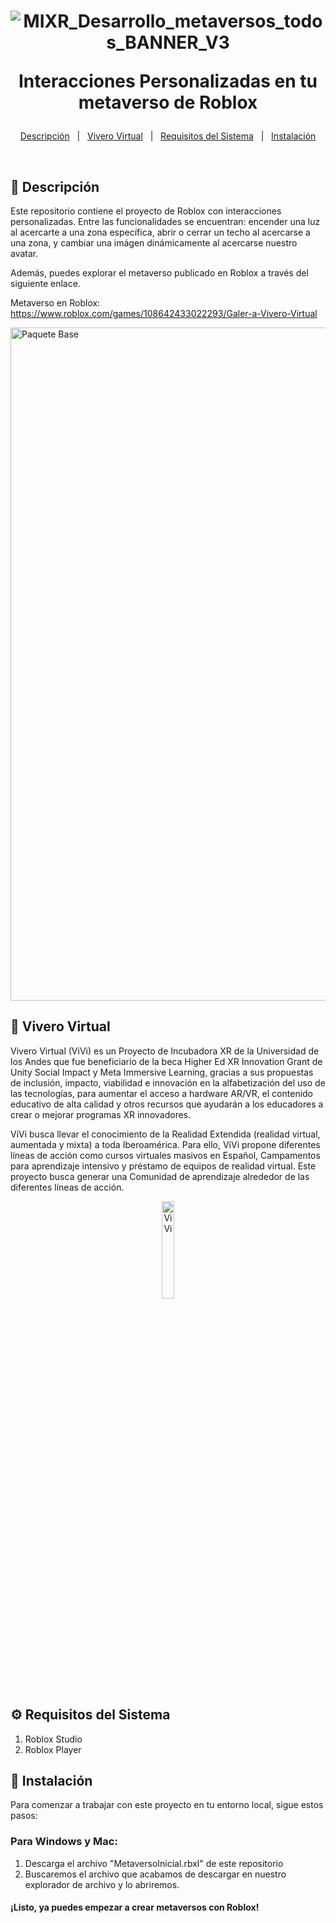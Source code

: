 <h1 align="center">

![MIXR_Desarrollo_metaversos_todos_BANNER_V3](https://github.com/user-attachments/assets/5b40455c-24e6-45b5-95f8-aec3d1899d15)

  Interacciones Personalizadas en tu metaverso de Roblox


</h1>

<p align="center">
  <a href="#dart-descripción">Descripción</a> &#xa0; | &#xa0; 
  <a href="#goggles-vivero-virtual">Vivero Virtual</a> &#xa0; | &#xa0;
  <a href="#gear-requisitos-del-sistema">Requisitos del Sistema</a> &#xa0; | &#xa0;
  <a href="#rocket-instalación">Instalación</a>
</p>

<br>

## :pencil: Descripción ##
Este repositorio contiene el proyecto de Roblox con interacciones personalizadas. Entre las funcionalidades se encuentran: encender una luz al acercarte a una zona específica, abrir o cerrar un techo al acercarse a una zona, y cambiar una imágen dinámicamente al  acercarse nuestro avatar.

Además, puedes explorar el metaverso publicado en Roblox a través del siguiente enlace.

Metaverso en Roblox: https://www.roblox.com/games/108642433022293/Galer-a-Vivero-Virtual 

<img width="1077" alt="Paquete Base" src="https://github.com/user-attachments/assets/bee51301-80ee-4c0d-9c17-ba97f23b25e3">



## :goggles: Vivero Virtual ##

Vivero Virtual (ViVi) es un Proyecto de Incubadora XR de la Universidad de los Andes que fue beneficiario de la beca Higher Ed XR Innovation Grant de Unity Social Impact y Meta Immersive Learning, gracias a sus propuestas de inclusión, impacto, viabilidad e innovación en la alfabetización del uso de las tecnologías, para aumentar el acceso a hardware AR/VR, el contenido educativo de alta calidad y otros recursos que ayudarán a los educadores a crear o mejorar programas XR innovadores.

ViVi busca llevar el conocimiento de la Realidad Extendida (realidad virtual, aumentada y mixta) a toda Iberoamérica. Para ello, ViVi propone diferentes líneas de acción como cursos virtuales masivos en Español, Campamentos para aprendizaje intensivo y préstamo de equipos de realidad virtual. Este proyecto busca generar una Comunidad de aprendizaje alrededor de las diferentes líneas de acción. 

<div align="center">
  <img src="https://github.com/user-attachments/assets/27a32b68-3033-46d0-b47e-1919fb694373" alt="ViVi" style="width:20%;"/>

</div>

## :gear: Requisitos del Sistema ##
1. Roblox Studio
2. Roblox Player


## :rocket: Instalación ##

Para comenzar a trabajar con este proyecto en tu entorno local, sigue estos pasos:
### Para Windows y Mac:
1. Descarga el archivo "MetaversoInicial.rbxl" de este repositorio
2. Buscaremos el archivo que acabamos de descargar en nuestro explorador de archivo y lo abriremos.


#### **¡Listo, ya puedes empezar a crear metaversos con Roblox!**
